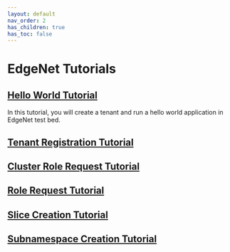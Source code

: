 ```yaml
---
layout: default
nav_order: 2
has_children: true
has_toc: false
---
```


# EdgeNet Tutorials

## [Hello World Tutorial](https://ufukbombar.com/pages/tutorials/hello-world.html)
In this tutorial, you will create a tenant and run a hello world application in EdgeNet test bed.

## [Tenant Registration Tutorial](https://ufukbombar.com/pages/tutorials/tenant-registration.html)

## [Cluster Role Request Tutorial](https://ufukbombar.com/pages/tutorials/cluster-role-request.html)

## [Role Request Tutorial](https://ufukbombar.com/pages/tutorials/role-request.html)

## [Slice Creation Tutorial](https://ufukbombar.com/pages/tutorials/slice-creation.html)

## [Subnamespace Creation Tutorial](https://ufukbombar.com/pages/tutorials/subnamespace-creation.html)
